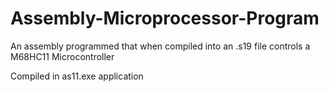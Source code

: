 # Assembly-Microprocessor-Program
An assembly programmed that when compiled into an .s19 file controls a M68HC11 Microcontroller

Compiled in as11.exe application


